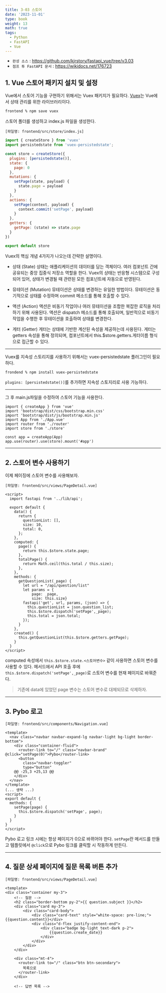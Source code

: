 ```yaml
---
title: 3-03 스토어
date: '2023-11-01'
type: book
weight: 13
math: true
tags:
  - Python
  - FastAPI
  - Vue
---
```


- `완성 소스` : https://github.com/kjrstory/fastapi_vue/tree/v3.03
- `점프 투 FastAPI 문서` : https://wikidocs.net/176723



## 1. Vue 스토어 패키지 설치 및 설정

Vue에서 스토어 기능을 구현하기 위해서는 Vuex 패키지가 필요하다. [Vuex](https://vuex.vuejs.org)는 Vue에서 상태 관리를 위한 라이브러리이다.

```bash
frontend % npm save vuex
```

스토어 폴더를 생성하고 index.js 파일을 생성한다.

`[파일명: frontend/src/store/index.js]`
```javascript
import { createStore } from 'vuex'
import persistedstate from 'vuex-persistedstate';

const store = createStore({
  plugins: [persistedstate()],
  state: {
    page: 0
  },
  mutations: {
    setPage(state, payload) {
      state.page = payload
    }
  },
  actions: {
    setPage(context, payload) {
      context.commit('setPage', payload)
    }
  },
  getters: {
    getPage: (state) => state.page
  }
})

export default store
```

Vuex의 핵심 개념 4가지가 나오는데 간략한 설명이다.
- 상태 (State)
상태는 애플리케이션의 데이터를 담는 객체이다. 여러 컴포넌트 간에 공유되는 중앙 집중식 저장소 역할을 한다. Vuex의 상태는 반응형 시스템으로 구성되어 있어, 상태가 변경될 때 관련된 모든 컴포넌트에 자동으로 반영된다.

- 뮤테이션 (Mutation)
뮤테이션은 상태를 변경하는 유일한 방법이다. 뮤테이션은 동기적으로 상태를 수정하며 commit 메소드를 통해 호출할 수 있다.

- 액션 (Action)
액션은 비동기 작업이나 여러 뮤테이션을 조합한 복잡한 로직을 처리하기 위해 사용된다. 액션은 dispatch 메소드를 통해 호출되며, 일반적으로 비동기 작업을 수행한 후 뮤테이션을 호출하여 상태를 변경한다.

- 게터 (Getter)
게터는 상태에 기반한 계산된 속성을 제공하는데 사용된다. 게터는 getters 속성을 통해 정의되며, 컴포넌트에서 this.$store.getters.게터이름 형식으로 접근할 수 있다.

---
Vuex를 지속성 스토리지를 사용하기 위해서는 vuex-persistedstate 플러그인이 필요하다.
```bash
frondend % npm install vuex-persistedstate
```
`plugins: [persistedstate()]`를 추가하면 지속성 스토지리로 사용 가능하다. 

---
그 후 main.js파일을 수정하여 스토어 기능을 사용한다.

```javascript{hl_lines=[6,9]}
import { createApp } from 'vue'
import 'bootstrap/dist/css/bootstrap.min.css'
import 'bootstrap/dist/js/bootstrap.min.js'
import App from './App.vue'
import router from './router'
import store from './store'

const app = createApp(App)
app.use(router).use(store).mount('#app')
```
---
## 2. 스토어 변수 사용하기


이제 페이징에 스토어 변수를 사용해보자.

`[파일명: frontend/src/views/PageDetail.vue]`
```vue{hl_lines=["13-15",28]}
<script>
  import fastapi from '../lib/api';

  export default {
    data() {
      return {
        questionList: [],
        size: 10,
        total: 0,
      };
    },
    computed: {
      page() {
        return this.$store.state.page;
      },  
      totalPage() {
        return Math.ceil(this.total / this.size);
      },
    },
    methods: {
      getQuestionList(_page) {
        let url = "/api/question/list"
        let params = { 
            page: _page,
            size: this.size}
        fastapi('get', url, params, (json) => {
          this.questionList = json.question_list;
          this.$store.dispatch('setPage',_page);
          this.total = json.total;
        });
      }
    },
    created() {
      this.getQuestionList(this.$store.getters.getPage);
    }
  }
</script>
```

computed 속성에서 `this.$store.state.<스토어변수>` 같이 사용하면 스토어 변수를 사용할 수 있다. 메서드에서 API 호출 후에 `this.$store.dispatch('setPage',_page)`로 스토어 변수를 현재 페이지로 바꿔준다. 
> 기존에 data에 있었던 page 변수는 스토어 변수로 대체되므로 삭제하자.
---
## 3. Pybo 로고


`[파일명: frontend/src/components/Navigation.vue]`
```vue{hl_lines=[4, "15-19"]}
<template>
  <nav class="navbar navbar-expand-lg navbar-light bg-light border-bottom">
    <div class="container-fluid">
      <router-link to="/" class="navbar-brand" @click="setPage(0)">Pybo</router-link>
      <button 
        class="navbar-toggler" 
        type="button" 
	@@ -25,3 +25,13 @@
    </div>
  </nav>
</template>
(... 생략 ...)
<script>
export default {
  methods: {
    setPage(page) {
      this.$store.dispatch('setPage', page);
    }
  }
}
</script>
```

Pybo 로고 링크 시에는 항상 페이지가 0으로 바뀌어야 한다. `setPage`란 메서드를 만들고 템플릿에서 `@click`으로 Pybo 링크를 클릭할 시 작동하게 만든다. 


---
## 4. 질문 상세 페이지에 질문 목록 버튼 추가

`[파일명: frontend/src/views/PageDetail.vue]`
```vue{hl_lines=["16-20"]}
<template>
<div class="container my-3">
    <!-- 질문 -->
    <h2 class="border-bottom py-2">{{ question.subject }}</h2>
    <div class="card my-3">
        <div class="card-body">
            <div class="card-text" style="white-space: pre-line;">{{question.content}}</div>
            <div class="d-flex justify-content-end">
                <div class="badge bg-light text-dark p-2">
                    {{question.create_date}}
                </div>
            </div>
        </div>
    </div>

    <div class="mt-4">
      <router-link to="/" class="btn btn-secondary">
        목록으로
      </router-link>
    </div>

    <!-- 답변 목록 -->
```
